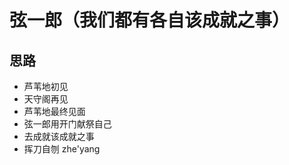 # 弦一郎（我们都有各自该成就之事）
## 思路

- 芦苇地初见
- 天守阁再见
- 芦苇地最终见面
- 弦一郎用开门献祭自己
- 去成就该成就之事
- 挥刀自刎
zhe'yang
<!--stackedit_data:
eyJoaXN0b3J5IjpbLTk2ODEzNDkyOF19
-->